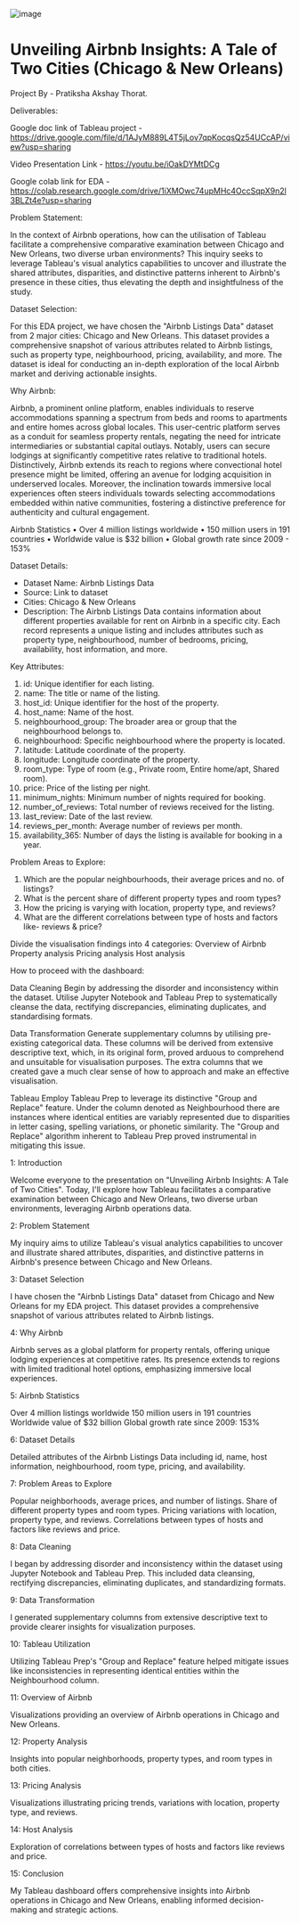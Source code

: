 ![image](https://github.com/Pratikshathorat96/Unveiling-Airbnb-Insights-A-Tale-of-Two-Cities/assets/120496034/0a275a1c-f5c4-4b6b-a57c-7bf9953d19a8)

# Unveiling Airbnb Insights: A Tale of Two Cities (Chicago &amp; New Orleans)

Project By - Pratiksha Akshay Thorat.

Deliverables: 

Google doc link of Tableau project - https://drive.google.com/file/d/1AJyM889L4T5jLov7qpKocqsQz54UCcAP/view?usp=sharing

Video Presentation Link - https://youtu.be/iOakDYMtDCg

Google colab link for EDA - https://colab.research.google.com/drive/1iXMOwc74upMHc4OccSqpX9n2l3BLZt4e?usp=sharing 

Problem Statement:

In the context of Airbnb operations, how can the utilisation of Tableau facilitate a comprehensive comparative examination between Chicago and New Orleans, two diverse urban environments? 
This inquiry seeks to leverage Tableau's visual analytics capabilities to uncover and illustrate the shared attributes, disparities, and distinctive patterns inherent to Airbnb's presence in these cities, thus elevating the depth and insightfulness of the study.

Dataset Selection:

For this EDA project, we have chosen the "Airbnb Listings Data" dataset from 2 major cities: Chicago and New Orleans. This dataset provides a comprehensive snapshot of various attributes related to Airbnb listings, such as property type, neighbourhood, pricing, availability, and more. The dataset is ideal for conducting an in-depth exploration of the local Airbnb market and deriving actionable insights.

Why Airbnb:

Airbnb, a prominent online platform, enables individuals to reserve accommodations spanning a spectrum from beds and rooms to apartments and entire homes across global locales. This user-centric platform serves as a conduit for seamless property rentals, negating the need for intricate intermediaries or substantial capital outlays. Notably, users can secure lodgings at significantly competitive rates relative to traditional hotels. Distinctively, Airbnb extends its reach to regions where convectional hotel presence might be limited, offering an avenue for lodging acquisition in underserved locales. Moreover, the inclination towards immersive local experiences often steers individuals towards selecting accommodations embedded within native communities, fostering a distinctive preference for authenticity and cultural engagement.

Airbnb Statistics • Over 4 million listings worldwide • 150 million users in 191 countries • Worldwide value is $32 billion • Global growth rate since 2009 - 153%






Dataset Details:

- Dataset Name: Airbnb Listings Data
- Source: Link to dataset
- Cities: Chicago & New Orleans
- Description: The Airbnb Listings Data contains information about different properties available for rent on Airbnb in a specific city. Each record represents a unique listing and includes attributes such as property type, neighbourhood, number of bedrooms, pricing, availability, host information, and more.


Key Attributes:

1. id: Unique identifier for each listing.
2. name: The title or name of the listing.
3. host_id: Unique identifier for the host of the property.
4. host_name: Name of the host.
5. neighbourhood_group: The broader area or group that the neighbourhood belongs to.
6. neighbourhood: Specific neighbourhood where the property is located.
7. latitude: Latitude coordinate of the property.
8. longitude: Longitude coordinate of the property.
9. room_type: Type of room (e.g., Private room, Entire home/apt, Shared room).
10. price: Price of the listing per night.
11. minimum_nights: Minimum number of nights required for booking.
12. number_of_reviews: Total number of reviews received for the listing.
13. last_review: Date of the last review.
14. reviews_per_month: Average number of reviews per month.
15. availability_365: Number of days the listing is available for booking in a year.

Problem Areas to Explore:

1. Which are the popular neighbourhoods, their average prices and no. of listings?
2. What is the percent share of different property types and room types?
3. How the pricing is varying with location, property type, and reviews?
4. What are the different correlations between type of hosts and factors like- reviews & price?

Divide the visualisation findings into 4 categories:
Overview of Airbnb 
Property analysis 
Pricing analysis 
Host analysis






How to proceed with the dashboard:

Data Cleaning
Begin by addressing the disorder and inconsistency within the dataset. Utilise Jupyter Notebook and Tableau Prep to systematically cleanse the data, rectifying discrepancies, eliminating duplicates, and standardising formats.

Data Transformation
Generate supplementary columns by utilising pre-existing categorical data. These columns will be derived from extensive descriptive text, which, in its original form, proved arduous to comprehend and unsuitable for visualisation purposes. The extra columns that we created gave a much clear sense of how to approach and make an effective visualisation.

Tableau 
Employ Tableau Prep to leverage its distinctive "Group and Replace" feature. Under the column denoted as Neighbourhood there are instances where identical entities are variably represented due to disparities in letter casing, spelling variations, or phonetic similarity. The "Group and Replace" algorithm inherent to Tableau Prep proved instrumental in mitigating this issue. 


1: Introduction

Welcome everyone to the presentation on "Unveiling Airbnb Insights: A Tale of Two Cities".
Today, I'll explore how Tableau facilitates a comparative examination between Chicago and New Orleans, two diverse urban environments, leveraging Airbnb operations data.

2: Problem Statement

My inquiry aims to utilize Tableau's visual analytics capabilities to uncover and illustrate shared attributes, disparities, and distinctive patterns in Airbnb's presence between Chicago and New Orleans.

3: Dataset Selection

I have chosen the "Airbnb Listings Data" dataset from Chicago and New Orleans for my EDA project. This dataset provides a comprehensive snapshot of various attributes related to Airbnb listings.

4: Why Airbnb

Airbnb serves as a global platform for property rentals, offering unique lodging experiences at competitive rates.
Its presence extends to regions with limited traditional hotel options, emphasizing immersive local experiences.

5: Airbnb Statistics

Over 4 million listings worldwide
150 million users in 191 countries
Worldwide value of $32 billion
Global growth rate since 2009: 153%

6: Dataset Details

Detailed attributes of the Airbnb Listings Data including id, name, host information, neighbourhood, room type, pricing, and availability.

7: Problem Areas to Explore

Popular neighborhoods, average prices, and number of listings.
Share of different property types and room types.
Pricing variations with location, property type, and reviews.
Correlations between types of hosts and factors like reviews and price.

8: Data Cleaning

I began by addressing disorder and inconsistency within the dataset using Jupyter Notebook and Tableau Prep. This included data cleansing, rectifying discrepancies, eliminating duplicates, and standardizing formats.

9: Data Transformation

I generated supplementary columns from extensive descriptive text to provide clearer insights for visualization purposes.

10: Tableau Utilization

Utilizing Tableau Prep's "Group and Replace" feature helped mitigate issues like inconsistencies in representing identical entities within the Neighbourhood column.

11: Overview of Airbnb

Visualizations providing an overview of Airbnb operations in Chicago and New Orleans.

12: Property Analysis

Insights into popular neighborhoods, property types, and room types in both cities.

13: Pricing Analysis

Visualizations illustrating pricing trends, variations with location, property type, and reviews.

14: Host Analysis

Exploration of correlations between types of hosts and factors like reviews and price.

15: Conclusion

My Tableau dashboard offers comprehensive insights into Airbnb operations in Chicago and New Orleans, enabling informed decision-making and strategic actions.
